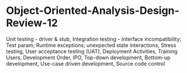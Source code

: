 # Object-Oriented-Analysis-Design-Review-12
Unit testing - driver &amp; stub, Integration testing - Interface incompatibility; Test param; Runtime exceptions; unexpected state interactions, Stress testing, User acceptance testing (UAT), Deployment Activities, Training Users, Development Order, IPO, Top-down development, Bottom-up development, Use-case driven development, Source code control

